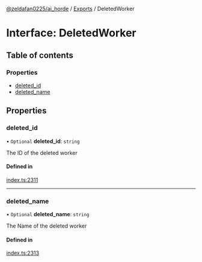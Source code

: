 [@zeldafan0225/ai_horde](../README.md) / [Exports](../modules.md) / DeletedWorker

# Interface: DeletedWorker

## Table of contents

### Properties

- [deleted\_id](DeletedWorker.md#deleted_id)
- [deleted\_name](DeletedWorker.md#deleted_name)

## Properties

### deleted\_id

• `Optional` **deleted\_id**: `string`

The ID of the deleted worker

#### Defined in

[index.ts:2311](https://github.com/ZeldaFan0225/ai_horde/blob/100bbe4/index.ts#L2311)

___

### deleted\_name

• `Optional` **deleted\_name**: `string`

The Name of the deleted worker

#### Defined in

[index.ts:2313](https://github.com/ZeldaFan0225/ai_horde/blob/100bbe4/index.ts#L2313)
